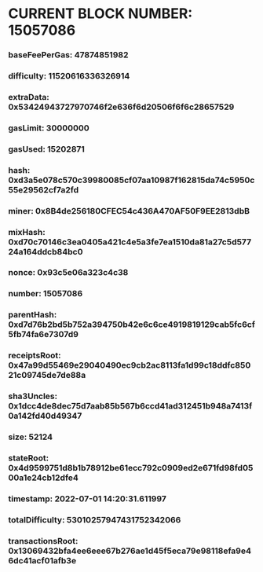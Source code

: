 # CURRENT BLOCK NUMBER: 15057086

### baseFeePerGas: 47874851982
### difficulty: 11520616336326914
### extraData: 0x53424943727970746f2e636f6d20506f6f6c28657529
### gasLimit: 30000000
### gasUsed: 15202871
### hash: 0xd3a5e078c570c39980085cf07aa10987f162815da74c5950c55e29562cf7a2fd
### miner: 0x8B4de256180CFEC54c436A470AF50F9EE2813dbB
### mixHash: 0xd70c70146c3ea0405a421c4e5a3fe7ea1510da81a27c5d57724a164ddcb84bc0
### nonce: 0x93c5e06a323c4c38
### number: 15057086
### parentHash: 0xd7d76b2bd5b752a394750b42e6c6ce4919819129cab5fc6cf5fb74fa6e7307d9
### receiptsRoot: 0x47a99d55469e29040490ec9cb2ac8113fa1d99c18ddfc85021c09745de7de88a
### sha3Uncles: 0x1dcc4de8dec75d7aab85b567b6ccd41ad312451b948a7413f0a142fd40d49347
### size: 52124
### stateRoot: 0x4d9599751d8b1b78912be61ecc792c0909ed2e671fd98fd0500a1e24cb12dfe4
### timestamp: 2022-07-01 14:20:31.611997
### totalDifficulty: 53010257947431752342066
### transactionsRoot: 0x13069432bfa4ee6eee67b276ae1d45f5eca79e98118efa9e46dc41acf01afb3e
